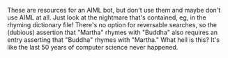 These are resources for an AIML bot, but don't use them and maybe don't use AIML at all. Just look at the nightmare that's contained, eg, in the rhyming dictionary file! There's no option for reversable searches, so the (dubious) assertion that "Martha" rhymes with "Buddha" also requires an entry asserting that "Buddha" rhymes with "Martha." What hell is this? It's like the last 50 years of computer science never happened.
